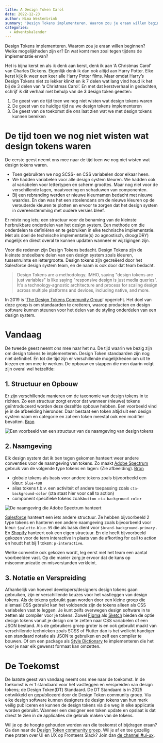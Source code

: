 ```yaml
---
title: A Design Token Carol
date: 2022-12-23
author: Nina Westenbrink
summary: 'Design Tokens implementeren. Waarom zou je eraan willen beginnen? Welke mogelijkheden zijn er? En wat komt men zoal tegen tijdens de implementatie ervan?'
categories: 
  - Adventskalender
---
```

Design Tokens implementeren. Waarom zou je eraan willen beginnen? Welke mogelijkheden zijn er? En wat komt men zoal tegen tijdens de implementatie ervan?

Het is bijna kerst en als ik denk aan kerst, denk ik aan ‘A Christmas Carol’ van Charles Dickens. Eigenlijk denk ik dan ook altijd aan Harry Potter. Elke kerst kijk ik weer een keer alle Harry Potter films. Maar omdat Harry’s Design Tokens niet zo lekker klinkt en ik 7 delen wat lang vind houd ik het bij de 3 delen van ‘a Christmas Carol’. En met dat kerstverhaal in gedachten, schrijf ik dit verhaal met behulp van de 3 design token geesten:

1. De geest van de tijd toen we nog niet wisten wat design tokens waren
2. De geest van de huidige tijd nu we design tokens implementeren
3. De geest van de toekomst die ons laat zien wat we met design tokens kunnen bereiken

# De tijd toen we nog niet wisten wat design tokens waren

De eerste geest neemt ons mee naar de tijd toen we nog niet wisten wat design tokens waren.

* Toen gebruikten we nog SCSS- en CSS variabelen door elkaar heen.
* We hadden variabelen voor alle design system kleuren. We hadden ook al variabelen voor lettertypen en scherm groottes. Maar nog niet voor de verschillende lagen, maatvoering en schaduwen van componenten.
* Bij een rebranding werden er nieuwe kleurnamen bedacht met nieuwe waardes. En dan was het een stoelendans om de nieuwe kleuren op de verouderde kleuren te plotten en ervoor te zorgen dat het design system in overeenstemming met oudere versies bleef.

Er miste nog iets; een structuur voor de benaming van de kleinste herbruikbare onderdelen van het design system. Een methode om die onderdelen te definiëren en te gebruiken in elke technische implementatie. Met als doel de technische implementatie(s) zo agnostisch, droog(DRY) mogelijk en direct overal te kunnen updaten wanneer er wijzigingen zijn.

Voor die redenen zijn Design Tokens bedacht. Design Tokens zijn de kleinste ondeelbare delen van een design system zoals kleuren, tussenruimte en lettergrootte. Design tokens zijn gecreëerd door het Salesforce design system team, en de naam is ook door dat team bedacht.

> Design Tokens are a methodology. IMHO, saying "design tokens are just variables" is like saying "responsive design is just media queries". It's a technology-agnostic architecture and process for scaling design across multiple platforms and devices, including native, and more.

In 2019 is ‘[The Design Tokens Community Group](https://www.w3.org/community/design-tokens/)’ opgericht. Het doel van deze groep is om standaarden te creëeren, waarop producten en design software kunnen steunen voor het delen van de styling onderdelen van een design system.

# Vandaag

De tweede geest neemt ons mee naar het nu. De tijd waarin we bezig zijn om design tokens te implementeren. Design Token standaarden zijn nog niet definitief. En tot die tijd zijn er verschillende mogelijkheden om uit te kiezen en om mee te werken. De opbouw en stappen die men daarin volgt zijn overal wel hetzelfde:

## 1. Structuur en Opbouw

Er zijn verschillende manieren om de taxonomie van design tokens in te richten. Zo een structuur zorgt ervoor dat wanneer (nieuwe) tokens geïntroduceerd worden deze dezelfde opbouw hebben. Een voorbeeld vind je in de afbeelding hieronder. Daar bestaat een token altijd uit een design system naam en categorie en zal een token meestal ook een modifier bevatten. [Bron](https://medium.com/eightshapes-llc/naming-tokens-in-design-systems-9e86c7444676)

![Een voorbeeld van een structuur van de naamgeving van design tokens](https://fronteers.nl/_img/adventskalender/blog-nina-1.png)


## 2. Naamgeving

Elk design system dat ik ben tegen gekomen hanteert weer andere conventies voor de naamgeving van tokens. Zo maakt [Adobe Spectrum](https://www.notion.so/2317415513144ecc9ff32b5160254bcb) gebruik van de volgende type tokens en lagen: (Zie afbeelding). 
[Bron](https://spectrum.adobe.com/page/design-tokens/#Design-token-types)

* globale tokens als basis voor andere tokens zoals bijvoorbeeld een kleur: `blue-400`
* alias tokens t.b.v. een activiteit of andere toepassing zoals `cta-background-color`  (cta staat hier voor call to action)
* component specifieke tokens zoals`button-cta-background-color`

![De naamgeving die Adobe Spectrum hanteert](https://fronteers.nl/_img/adventskalender/blog-nina-2.png)

[Salesforce](https://www.notion.so/2317415513144ecc9ff32b5160254bcb) hanteert een iets andere structuur. Ze hebben bijvoorbeeld 2 type tokens en hanteren  een andere naamgeving zoals bijvoorbeeld voor kleur: `$palette-blue-95` die als basis dient voor `$brand-background-primary` . En [Shopify](https://www.notion.so/2317415513144ecc9ff32b5160254bcb) hanteert ook een eigen structuur. En die heeft  bijvoorbeeld gekozen voor de term interactive in plaats van de afkorting for call to action en houdt het bij 1 token: `p-interactive`.

Welke conventie ook gekozen wordt, leg eerst met het team een aantal voorbeelden vast. Op die manier zorg je ervoor dat de kans op miscommunicatie en misverstanden verkleint.

## 3. Notatie en Verspreiding

Afhankelijk van hoeveel developers/designers design tokens gaan gebruiken, zijn er verschillende keuzes voor het vastleggen van design tokens. Als de tokens gebruikt gaan worden door een kleine groep die allemaal CSS gebruikt kan het voldoende zijn de tokens alleen als CSS variabelen vast te leggen. Je kunt zelfs overwegen design software in te zetten als compiler voor je tokens. Zowel [Figma](https://www.figma.com/community/plugin/843461159747178978/Figma-Tokens) als [Sketch](https://sketchelements.com/plugins/design-tokens/) bieden de optie design tokens vanuit je design om te zetten naar CSS variabelen of een JSON bestand. Als de gebruikers groep groter is en ook gebruikt maakt van verschillende technieken zoals SCSS of Flutter dan is het wellicht handiger een standaard notatie als JSON te gebruiken en zelf een compiler te bouwen. Of om een package als [Style Dictionary](https://amzn.github.io/style-dictionary/#/) te implementeren die het voor je naar elk gewenst formaat kan omzetten.

# De Toekomst

De laatste geest van vandaag neemt ons mee naar de toekomst. In de toekomst is er 1 standaard voor het vastleggen en verspreiden van design tokens; de Design Token(DT) Standaard. De DT Standaard is in 2025 ontwikkeld en gepubliceerd door de Design Token community groep. Via elke design software kunnen designers de design tokens van hun merk veilig publiceren en kunnen de design tokens via die weg in elke applicatie worden gebruikt. Wanneer een designer een token update en opslaat is dat direct te zien in de applicaties die gebruik maken van de tokens.

Wil je op de hoogte gehouden worden van die toekomst of bijdragen eraan? Ga dan naar de [Design Token community groep](https://www.w3.org/community/design-tokens/). Wil je af en toe gezellig mee praten over UI en UX op Fronteers Slack? Join dan [de channel #ui-ux](https://fronteersnl.slack.com/archives/C0YCG8058).
